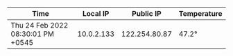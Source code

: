 | Time     | Local IP | Public IP | Temperature |
| ----------- | ----------- | ----------- | ----------- |
| Thu 24 Feb 2022 08:30:01 PM +0545      | 10.0.2.133     | 122.254.80.87  | 47.2° |
